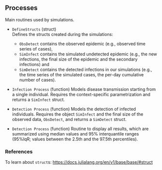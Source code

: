 ## Processes

Main routines used by simulations.

- `DefineStructs` (struct)
    <br> Defines the structs created during the simulations: 
    - `ObsDetect` contains the observed epidemic (e.g., observed time series of cases), 
    - `SimInfect` contains the simulated undetected epidemic (e.g., the new infections, the final size of the epidemic and the secondary infections) and 
    - `SimDetect` contains the detected infections in our simulations (e.g., the time series of the simulated cases, the per-day cumulative number of cases).

- `Infection Process` (function)
    <bf> Models disease transmission starting from a single individual. Requires the context-specific parametrization and returns a `SimInfect` struct.

- `Detection Process` (function)
    <bf> Models the detection of infected individuals. Requires the object `SimInfect` and the final size of the observed data, `ObsDetect`, and returns a `SimDetect` struct.

- `Detection Process` (function)
    <bf> Routine to display all results, which are summarized using median values and 95% interquantile ranges (95%IqR; values between the 2.5th and the 97.5th percentiles).

### References
To learn about `struct`s: <a href="https://docs.julialang.org/en/v1/base/base/#struct" rel="_blank">https://docs.julialang.org/en/v1/base/base/#struct</a>